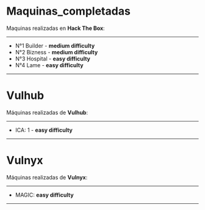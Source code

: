 # Maquinas_completadas

Maquinas realizadas en **Hack The Box**:

---
- N°1 Builder - **medium difficulty**
- N°2 Bizness - **medium difficulty**
- N°3 Hospital - **easy difficulty**
- N°4 Lame - **easy difficulty**
----

# Vulhub

Máquinas realizadas de **Vulhub**:

-----
- ICA: 1 - **easy difficulty**
----

# Vulnyx

Máquinas realizadas de **Vulnyx**:

----
- MAGIC: **easy difficulty**
----


